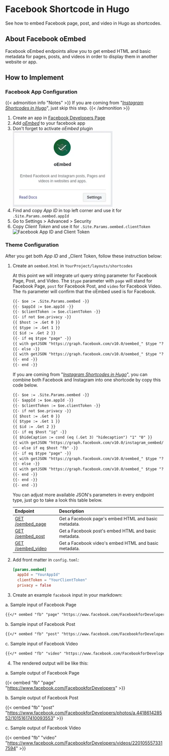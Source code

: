 # Facebook Shortcode in Hugo

See how to embed Facebook page, post, and video in Hugo as shortcodes.
<!--more-->

## About Facebook oEmbed
Facebook oEmbed endpoints allow you to get embed HTML and basic metadata for pages, posts, and videos in order to display them in another website or app.

## How to Implement
### Facebook App Configuration

{{< admonition info "Notes" >}}
If you are coming from "[_Instagram Shortcodes in Hugo_](/instagram-shortcode-in-hugo)", just skip this step.
{{< /admonition >}}

1. Create an app in [Facebook Developers Page](https://developers.facebook.com/)
2. Add [_oEmbed_](https://developers.facebook.com/docs/plugins/oembed) to your facebook app
3. Don't forget to activate _oEmbed_ plugin
![Instagram Graph Api and oEmbed Plugins](facebook_oembed.webp "oEmbed Plugins")
4. Find and copy _App ID_ in top left corner and use it for `.Site.Params.oembed.appId`
5. Go to Settings > Advanced > Security
6. Copy _Client Token_ and use it for `.Site.Params.oembed.clientToken`
![Facebook App ID and Client Token](/instagram-shortcode-in-hugo/facebook_appid.webp "Facebook App ID and Client Token")

### Theme Configuration
After you get both _App ID_ and _Client Token, follow these instruction below:

1. Create an `oembed.html` in `YourProject/layouts/shortcodes`

   At this point we will integrate url query string parameter for Facebook Page, Post, and Video.
The `$type` parameter with `page` will stand for Facebook Page, `post` for Facebook Post, and `video`  for Facebook Video. The `fb` parameter will confirm that the oEmbed used is for Facebook.

   ```html
   {{- $oe := .Site.Params.oembed -}}
   {{- $appId := $oe.appId -}}
   {{- $clientToken := $oe.clientToken -}}
   {{- if not $oe.privacy -}}
   {{ $host := .Get 0 }}
   {{ $type := .Get 1 }}
   {{ $id := .Get 2 }}
   {{- if eq $type "page" -}}
   {{ with getJSON "https://graph.facebook.com/v10.0/oembed_" $type "?url=" $id "&show_posts=false" "&access_token=" $appId "|" $clientToken }}{{ .html | safeHTML }}{{ end }}
   {{- else -}}
   {{ with getJSON "https://graph.facebook.com/v10.0/oembed_" $type "?url=" $id "&access_token=" $appId "|" $clientToken }}{{ .html | safeHTML }}{{ end }}
   {{- end -}}
   {{- end -}}
   ```
   
   If you are coming from "[_Instagram Shortcodes in Hugo_](/instagram-shortcode-in-hugo)", you can combine both Facebook and Instagram into one shortcode by copy this code below.

   ```html
   {{- $oe := .Site.Params.oembed -}}
   {{- $appId := $oe.appId -}}
   {{- $clientToken := $oe.clientToken -}}
   {{- if not $oe.privacy -}}
   {{ $host := .Get 0 }}
   {{ $type := .Get 1 }}
   {{ $id := .Get 2 }}
   {{- if eq $host "ig" -}}
   {{ $hideCaption := cond (eq (.Get 3) "hidecaption") "1" "0" }}
   {{ with getJSON "https://graph.facebook.com/v10.0/instagram_oembed/?url=https://instagram.com/" $type "/" $id "/&hidecaption=" $hideCaption "&access_token=" $appId "|" $clientToken }}{{ .html | safeHTML }}{{ end }}
   {{- else if eq $host "fb" -}}
   {{- if eq $type "page" -}}
   {{ with getJSON "https://graph.facebook.com/v10.0/oembed_" $type "?url=" $id "&show_posts=false" "&access_token=" $appId "|" $clientToken }}{{ .html | safeHTML }}{{ end }}
   {{- else -}}
   {{ with getJSON "https://graph.facebook.com/v10.0/oembed_" $type "?url=" $id "&access_token=" $appId "|" $clientToken }}{{ .html | safeHTML }}{{ end }}
   {{- end -}}
   {{- end -}}
   {{- end -}}
   ```
   You can adjust more available JSON's parameters in every endpoint type, just go to take a look this table below.

   | Endpoint | Description |
   | -------- | ----------- |
   | [GET /oembed_page](https://developers.facebook.com/docs/graph-api/reference/oembed-page/) | Get a Facebook page's embed HTML and basic metadata. |
   | [GET /oembed_post](https://developers.facebook.com/docs/graph-api/reference/oembed-post/) | Get a Facebook post's embed HTML and basic metadata. |
   | [GET /oembed_video](https://developers.facebook.com/docs/graph-api/reference/oembed-video/) | Get a Facebook video's embed HTML and basic metadata. |
   

2. Add front matter in `config.toml`:
   ```toml
   [params.oembed]
     appId = "YourAppId"
     clientToken = "YourClientToken"
     privacy = false
   ```

3. Create an example `facebook` input in your markdown:

a. Sample input of Facebook Page

```markdown
{{</* oembed "fb" "page" "https://www.facebook.com/FacebookforDevelopers" */>}}
```

b. Sample input of Facebook Post

```markdown
{{</* oembed "fb" "post" "https://www.facebook.com/FacebookforDevelopers/photos/a.441861428552/10151617410093553" */>}}
```

c. Sample input of Facebook Video

```markdown
{{</* oembed "fb" "video" "https://www.facebook.com/FacebookforDevelopers/videos/2201055573317594" */>}}
```

4. The rendered output will be like this:

a. Sample output of Facebook Page

{{< oembed "fb" "page" "https://www.facebook.com/FacebookforDevelopers" >}}

b. Sample output of Facebook Post

{{< oembed "fb" "post" "https://www.facebook.com/FacebookforDevelopers/photos/a.441861428552/10151617410093553" >}}

c. Sample output of Facebook Video

{{< oembed "fb" "video" "https://www.facebook.com/FacebookforDevelopers/videos/2201055573317594" >}}

